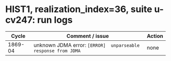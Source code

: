 # HIST1, realization_index=36, suite u-cv247: run logs

| Cycle | Comment / issue | Action |
| ---   | ---             | ---    |
| 1869-04 | unknown JDMA error: `[ERROR]  unparseable response from JDMA` | none |

